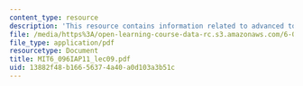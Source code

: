 ```yaml
---
content_type: resource
description: 'This resource contains information related to advanced topics I. '
file: /media/https%3A/open-learning-course-data-rc.s3.amazonaws.com/6-096-introduction-to-c-january-iap-2011/13882f48b16656374a40a0d103a3b51c_MIT6_096IAP11_lec09.pdf
file_type: application/pdf
resourcetype: Document
title: MIT6_096IAP11_lec09.pdf
uid: 13882f48-b166-5637-4a40-a0d103a3b51c
---
```

